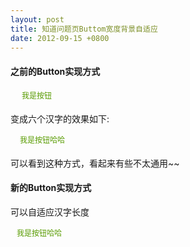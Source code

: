 ```yaml
---
layout: post
title: 知道问题页Buttom宽度背景自适应
date: 2012-09-15 +0800
---
```


<style>
a.operation:link, a.operation:visited, button.operation {
    display:inline-block;
    padding:0 15px;
    height:23px;
    min-width:54px;
    _width:54px;
    background:url(http://img.baidu.com/img/iknow/ui/btns/global.png) no-repeat left -263px;
    font:normal 12px/23px '宋体' ;
    text-align:center;
    white-space:nowrap;
    vertical-align:middle;
    color:#589b00;
    text-decoration:none;
}

a.operation:hover, button.operation:hover{
    background-position:left -263px;
    color:#7bbe24;
}

.new-btn{
    display:inline-block;
    height:23px;
    display: flex;
}
.new-btn a{
    display:inline-block;
    padding:0;
    height:23px;
    font:normal 12px/23px '宋体' ;
    background:url(http://img.baidu.com/img/iknow/ui/btns/global.png) no-repeat -159px -263px;
    text-align:center;
    color:#589b00;
    text-decoration:none;
    outline: none;
}
.new-btn a:hover {
    color:#7bbe24;
}
.left-btn{
    display:inline-block;
    background:url(http://img.baidu.com/img/iknow/ui/btns/global.png) no-repeat 0 -263px;
    width:10px;
    height:23px;
}

.right-btn{
    display:inline-block;
    background:url(http://img.baidu.com/img/iknow/ui/btns/global.png) no-repeat -73px -263px;
    width:10px;
    height:23px;
}
</style>

<h4>之前的Button实现方式</h4>
<p><a class="modify-reply-e operation" href="#">我是按钮</a></p>
<p>变成六个汉字的效果如下:</p>
<p><a class="modify-reply-e operation" href="#">我是按钮哈哈</a></p>
<p>可以看到这种方式，看起来有些不太通用~~ </p>

<h4>新的Button实现方式</h4>
<p>可以自适应汉字长度</p>
<p><div class="new-btn"><span class="left-btn"></span><a href="javascript:void(0)">我是按钮哈哈</a><span class="right-btn"></span></div></p>
